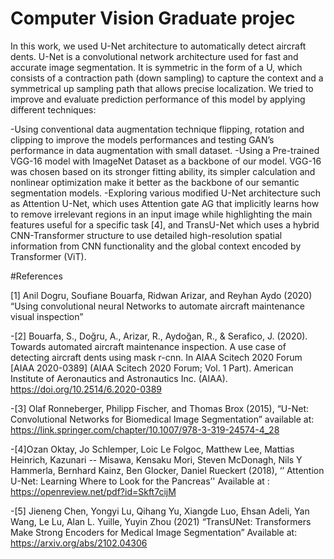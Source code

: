 # Computer Vision Graduate projec

In this work, we used U-Net architecture to automatically detect aircraft dents. U-Net is a convolutional network architecture used for fast and accurate image segmentation. It is symmetric in the form of a U, which consists of a contraction path (down sampling) to capture the context and a symmetrical up sampling path that allows precise localization.
We tried to improve and evaluate prediction performance of this model by applying different techniques: 

-Using conventional data augmentation technique flipping, rotation and clipping to improve the models performances and testing GAN’s performance in data augmentation with small dataset.
-Using a Pre-trained VGG-16 model with ImageNet Dataset as a backbone of our model. VGG-16 was chosen based on its stronger fitting ability, its simpler calculation and nonlinear optimization make it better as the backbone of our semantic segmentation models.
-Exploring various modified U-Net architecture such as Attention U-Net, which uses Attention gate AG that implicitly learns how to remove irrelevant regions in an input image while highlighting the main features useful for a specific task [4], and TransU-Net which uses a hybrid CNN-Transformer structure to use detailed high-resolution spatial information from CNN functionality and the global context encoded by Transformer (ViT).


#References 

[1] Anil Dogru, Soufiane Bouarfa, Ridwan Arizar, and Reyhan Aydo (2020) “Using convolutional neural Networks to automate aircraft maintenance visual inspection”

-[2] Bouarfa, S., Doğru, A., Arizar, R., Aydoğan, R., & Serafico, J. (2020). Towards automated aircraft maintenance inspection. A use case of detecting aircraft dents using mask r-cnn. In AIAA Scitech 2020 Forum [AIAA 2020-0389] (AIAA Scitech 2020 Forum; Vol. 1 Part). American Institute of Aeronautics and Astronautics Inc. (AIAA). https://doi.org/10.2514/6.2020-0389

-[3] Olaf Ronneberger, Philipp Fischer, and Thomas Brox (2015), “U-Net: Convolutional Networks for Biomedical Image Segmentation” available at: https://link.springer.com/chapter/10.1007/978-3-319-24574-4_28

-[4]Ozan Oktay, Jo Schlemper, Loic Le Folgoc, Matthew Lee, Mattias Heinrich, Kazunari -- Misawa, Kensaku Mori, Steven McDonagh, Nils Y Hammerla, Bernhard Kainz, Ben Glocker, Daniel Rueckert (2018), ‘’ Attention U-Net: Learning Where to Look for the Pancreas’' Available at : https://openreview.net/pdf?id=Skft7cijM

-[5] Jieneng Chen, Yongyi Lu, Qihang Yu, Xiangde Luo, Ehsan Adeli, Yan Wang, Le Lu, Alan L. Yuille, Yuyin Zhou (2021) “TransUNet: Transformers Make Strong Encoders for Medical Image Segmentation” Available at: https://arxiv.org/abs/2102.04306

